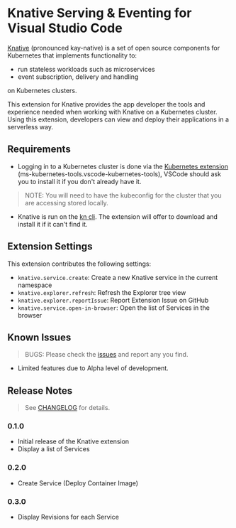 <!-- ![CI](https://github.com/talamer/vscode-knative/workflows/CI/badge.svg) -->

# Knative Serving & Eventing for Visual Studio Code

[Knative](https://knative.tips/intro/knative/) (pronounced kay-native) is a set of open source components for Kubernetes that implements functionality to:

  * run stateless workloads such as microservices
  * event subscription, delivery and handling

on Kubernetes clusters.

This extension for Knative provides the app developer the tools and experience needed when working with Knative on a Kubernetes cluster. Using this extension, developers can view and deploy their applications in a serverless way.

<!-- ## Features

Describe specific features of your extension including screenshots of your extension in action. Image paths are relative to this README file.

For example if there is an image subfolder under your extension project workspace:

\!\[feature X\]\(images/feature-x.png\)

> Tip: Many popular extensions utilize animations. This is an excellent way to show off your extension! We recommend short, focused animations that are easy to follow. -->

## Requirements

  * Logging in to a Kubernetes cluster is done via the [Kubernetes extension](https://marketplace.visualstudio.com/items?itemName=ms-kubernetes-tools.vscode-kubernetes-tools) (ms-kubernetes-tools.vscode-kubernetes-tools), VSCode should ask you to install it if you don't already have it. 

  > NOTE: You will need to have the kubeconfig for the cluster that you are accessing stored locally.

*  Knative is run on the [kn cli](https://github.com/knative/client). The extension will offer to download and install it if it can't find it.

## Extension Settings

This extension contributes the following settings:

* `knative.service.create`: Create a new Knative service in the current namespace
* `knative.explorer.refresh`: Refresh the Explorer tree view
* `knative.explorer.reportIssue`: Report Extension Issue on GitHub
* `knative.service.open-in-browser`: Open the list of Services in the browser

## Known Issues

> BUGS: Please check the [issues](https://github.com/talamer/vscode-knative/issues?q=is%3Aissue+is%3Aopen+label%3Akind%2Fbug) and report any you find.
* Limited features due to Alpha level of development.

## Release Notes

> See [CHANGELOG](CHANGELOG.md) for details.

### 0.1.0

- Initial release of the Knative extension
- Display a list of Services

### 0.2.0

- Create Service (Deploy Container Image)

### 0.3.0

- Display Revisions for each Service

